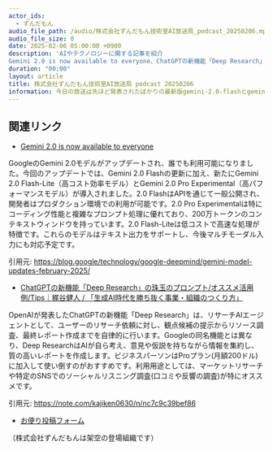 ```yaml
---
actor_ids:
  - ずんだもん
audio_file_path: /audio/株式会社ずんだもん技術室AI放送局_podcast_20250206.mp3
audio_file_size: 0
date: 2025-02-06 05:00:00 +0900
description: 'AIやテクノロジーに関する記事を紹介  
Gemini 2.0 is now available to everyone、ChatGPTの新機能「Deep Research」の珠玉のプロンプト/オススメ活用例/Tips｜梶谷健人 / 「生成AI時代を勝ち抜く事業・組織のつくり方」'
duration: "00:00"
layout: article
title: 株式会社ずんだもん技術室AI放送局 podcast 20250206
information: 今日の放送は先ほど発表されたばかりの最新版gemini-2.0-flashとgemini-2.0-pro-expでお届けしているのだ。
---
```


## 関連リンク


- [Gemini 2.0 is now available to everyone](https://blog.google/technology/google-deepmind/gemini-model-updates-february-2025/)  


GoogleのGemini 2.0モデルがアップデートされ、誰でも利用可能になりました。今回のアップデートでは、Gemini 2.0 Flashの更新に加え、新たにGemini 2.0 Flash-Lite（高コスト効率モデル）とGemini 2.0 Pro Experimental（高パフォーマンスモデル）が導入されました。2.0 FlashはAPIを通じて一般公開され、開発者はプロダクション環境での利用が可能です。2.0 Pro Experimentalは特にコーディング性能と複雑なプロンプト処理に優れており、200万トークンのコンテキストウィンドウを持っています。2.0 Flash-Liteは低コストで高速な処理が特徴です。これらのモデルはテキスト出力をサポートし、今後マルチモーダル入力にも対応予定です。


引用元: https://blog.google/technology/google-deepmind/gemini-model-updates-february-2025/


- [ChatGPTの新機能「Deep Research」の珠玉のプロンプト/オススメ活用例/Tips｜梶谷健人 / 「生成AI時代を勝ち抜く事業・組織のつくり方」](https://note.com/kajiken0630/n/nc7c9c39bef86)  


OpenAIが発表したChatGPTの新機能「Deep Research」は、リサーチAIエージェントとして、ユーザーのリサーチ依頼に対し、観点候補の提示からリソース調査、最終レポート作成までを自律的に行います。Googleの同名機能とは異なり、Deep ResearchはAIが自ら考え、意見や仮説を持ちながら情報を集約し、質の高いレポートを作成します。ビジネスパーソンはProプラン(月額200ドル)に加入して使い倒すのがおすすめです。利用用途としては、マーケットリサーチや特定のSNSでのソーシャルリスニング調査(口コミや反響の調査)が特にオススメです。


引用元: https://note.com/kajiken0630/n/nc7c9c39bef86



- [お便り投稿フォーム](https://forms.gle/ffg4JTfqdiqK62qf9)

（株式会社ずんだもんは架空の登場組織です）

